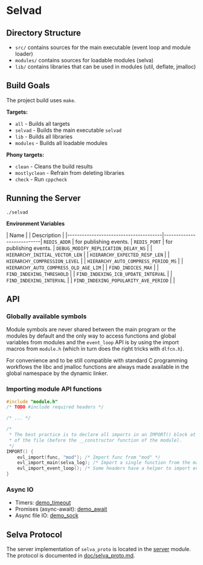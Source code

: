 Selvad
======

Directory Structure
-------------------

- `src/` contains sources for the main executable (event loop and module loader)
- `modules/` contains sources for loadable modules (selva)
- `lib/` contains libraries that can be used in modules (util, deflate, jmalloc)

Build Goals
-----------

The project build uses `make`.

**Targets:**
- `all` - Builds all targets
- `selvad` - Builds the main executable `selvad`
- `lib` - Builds all libraries
- `modules` - Builds all loadable modules 

**Phony targets:**
- `clean` - Cleans the build results
- `mostlyclean` - Refrain from deleting libraries
- `check` - Run `cppcheck`

Running the Server
------------------

```
./selvad
```

**Environment Variables**

| Name |                                | Description               |
|---------------------------------------|---------------------------|
`REDIS_ADDR`                            | for publishing events.    |
`REDIS_PORT`                            | for publishing events.    |
`DEBUG_MODIFY_REPLICATION_DELAY_NS`     |                           |
`HIERARCHY_INITIAL_VECTOR_LEN`          |                           |
`HIERARCHY_EXPECTED_RESP_LEN`           |                           |
`HIERARCHY_COMPRESSION_LEVEL`           |                           |
`HIERARCHY_AUTO_COMPRESS_PERIOD_MS`     |                           |
`HIERARCHY_AUTO_COMPRESS_OLD_AGE_LIM`   |                           |
`FIND_INDICES_MAX`                      |                           |
`FIND_INDEXING_THRESHOLD`               |                           |
`FIND_INDEXING_ICB_UPDATE_INTERVAL`     |                           |
`FIND_INDEXING_INTERVAL`                |                           |
`FIND_INDEXING_POPULARITY_AVE_PERIOD`   |                           |


API
---

### Globally available symbols

Module symbols are never shared between the main program or the modules by
default and the only way to access functions and global variables from modules
and the `event_loop` API is by using the import macros from `module.h` (which
in turn does the right tricks with `dlfcn.h`).

For convenience and to be still compatible with standard C programming workflows
the libc and jmalloc functions are always made available in the global namespace
by the dynamic linker.

### Importing module API functions

```c
#include "module.h"
/* TODO #include required headers */

/* ... */

/*
 * The best practice is to declare all imports in an IMPORT() block at the end
 * of the file (before the __constructor function of the module).
 */
IMPORT() {
    evl_import(func, "mod"); /* Import func from "mod" */
    evl_import_main(selva_log); /* Import a single function from the main program. */
    evl_import_event_loop(); /* Some headers have a helper to import everything at once. */
}
```

### Async IO

- Timers: [demo\_timeout](modules/demo_timeout)
- Promises (async-await): [demo\_await](modules/demo_await)
- Async file IO: [demo\_sock](modules/demo_sock)

Selva Protocol
--------------

The server implementation of `selva_proto` is located in the
[server](modules/server) module. The protocol is documented in
[doc/selva\_proto.md](doc/selva_proto.md).
